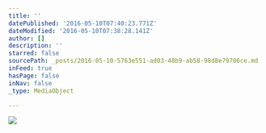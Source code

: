 ```yaml
---
title: ''
datePublished: '2016-05-10T07:40:23.771Z'
dateModified: '2016-05-10T07:38:28.141Z'
author: []
description: ''
starred: false
sourcePath: _posts/2016-05-10-5763e551-ad03-48b9-ab58-98d8e79706ce.md
inFeed: true
hasPage: false
inNav: false
_type: MediaObject

---
```

![](https://the-grid-user-content.s3-us-west-2.amazonaws.com/a6032e3d-3a6a-4a40-b727-532e83b1259c.jpg)